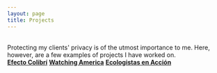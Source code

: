 ```yaml
---
layout: page
title: Projects
---
```

<br/>
Protecting my clients' privacy is of the utmost importance to me. Here, however, are a few examples of projects I have worked on.  
<br/>
<a href="https://efectocolibri.com/en/" target="_blank"><b>Efecto Colibrí</b></a>  
<a href="http://watchingamerica.com/WA/author/bahrani-peacock/" target="_blank"><b>Watching America</b></a>  
<a href="http://fractura-hidraulica.blogspot.com/2018/07/spains-constitutional-court-endorses.html" target="_blank"><b>Ecologistas en Acción</b></a>